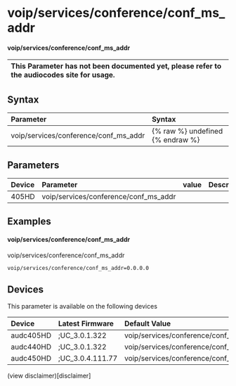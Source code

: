 ﻿---
description: voip/services/conference/conf_ms_addr
search: false
---

# voip/services/conference/conf_ms_addr

#### voip/services/conference/conf_ms_addr


| This Parameter has not been documented yet, please refer to the audiocodes site for usage.  |
| :--- |

## Syntax
| Parameter | Syntax |
| :--- | :--- |
|voip/services/conference/conf_ms_addr | {% raw %} undefined {% endraw %} |

## Parameters
|Device|Parameter|value|Description|
|:---|:---|:---|:---|
| 405HD | voip/services/conference/conf_ms_addr |  |  |

## Examples
#### voip/services/conference/conf_ms_addr

voip/services/conference/conf_ms_addr

```
voip/services/conference/conf_ms_addr=0.0.0.0
```

## Devices
This parameter is available on the following devices

| Device | Latest Firmware | Default Value |
|:---|:---|:---|
| audc405HD | ;UC_3.0.1.322 | voip/services/conference/conf_ms_addr=0.0.0.0 
| audc440HD | ;UC_3.0.1.322 | voip/services/conference/conf_ms_addr=0.0.0.0 
| audc450HD | ;UC_3.0.4.111.77 | voip/services/conference/conf_ms_addr=0.0.0.0 

(view disclaimer)[disclaimer]
